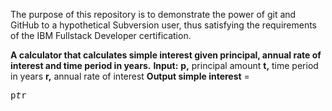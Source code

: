 The purpose of this repository is to demonstrate the power of git and GitHub to a hypothetical Subversion user, thus satisfying the requirements of the IBM Fullstack Developer certification.

<strong>A calculator that calculates simple interest given principal, annual rate of interest and time period in years.</strong>
<strong>
Input:</strong>
   <strong>p,</strong> principal amount
   <strong>t,</strong> time period in years
   <strong>r,</strong> annual rate of interest
<strong>Output
   simple interest</strong> = <pre>p*t*r</pre>
